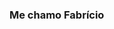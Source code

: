 ### Me chamo Fabrício 

<!--
**fabriciojeener/fabriciojeener** is a ✨ me chamem no meu @fabricio.bochi@escola.pr.gov.br ✨ repository because its `README.md` (this file) appears on your youi

Here are some ideas to get you started:
- 🌱 Me chamo  Fabrício 
- 👯 Gosto de volei 
- 🤔 Não gosto de bolsominon 
- 💬 Sou criativo 
- 📫 Gosto de viajens 
- 😄 Ele/Dele
- ⚡ Sou muito inteligente 
